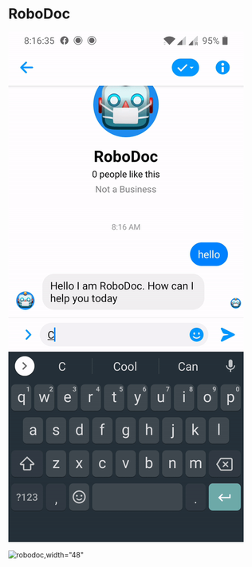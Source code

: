 # RoboDoc
![RoboDoc](images/robodoc.gif)

![robodoc](https://user-images.githubusercontent.com/24360630/86850512-3fee4b00-c066-11ea-99c7-fe895ec17cd3.gif),width="48"
